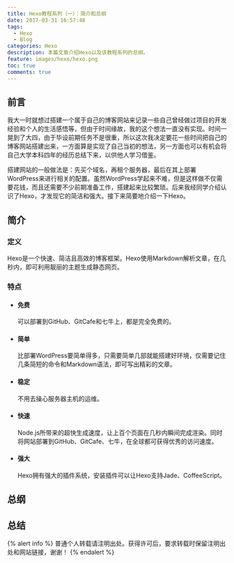 ```yaml
---
title: Hexo教程系列（一）：简介和总纲
date: 2017-03-31 16:57:48
tags:
  - Hexo
  - Blog
categories: Hexo
description: 本篇文章介绍Hexo以及该教程系列的总纲。
feature: images/hexo/hexo.png
toc: true
comments: true
---
```


## 前言

我大一时就想过搭建一个属于自己的博客网站来记录一些自己曾经做过项目的开发经验和个人的生活感悟等，但由于时间缘故，我的这个想法一直没有实现。时间一晃到了大四，由于毕设前期任务不是很重，所以这次我决定要花一些时间把自己的博客网站搭建出来，一方面算是实现了自己当初的想法，另一方面也可以有机会将自己大学本科四年的经历总结下来，以供他人学习借鉴。

搭建网站的一般做法是：先买个域名，再租个服务器，最后在其上部署WordPress来进行相关的配置。虽然WordPress学起来不难，但是这样做不仅需要花钱，而且还需要不少前期准备工作，搭建起来比较繁琐。后来我经同学介绍认识了Hexo，才发现它的简洁和强大。接下来简要地介绍一下Hexo。

<!--more-->

## 简介

### 定义

Hexo是一个快速、简洁且高效的博客框架。Hexo使用Markdown解析文章，在几秒内，即可利用靓丽的主题生成静态网页。

### 特点

- #### 免费

  可以部署到GitHub、GitCafe和七牛上，都是完全免费的。

- #### 简单

  比部署WordPress要简单得多，只需要简单几部就能搭建好环境，仅需要记住几条简短的命令和Markdown语法，即可写出精彩的文章。

- #### 稳定

  不用去操心服务器主机的运维。

- #### 快速

  Node.js所带来的超快生成速度，让上百个页面在几秒内瞬间完成渲染。同时将网站部署到GitHub、GitCafe、七牛，在全球都可获得优秀的访问速度。

- #### 强大

  Hexo拥有强大的插件系统，安装插件可以让Hexo支持Jade、CoffeeScript。

## 总纲

[]()

## 总结

{% alert info %}
普通个人转载请注明出处。获得许可后，要求转载时保留注明出处和网站链接，谢谢！
{% endalert %}

